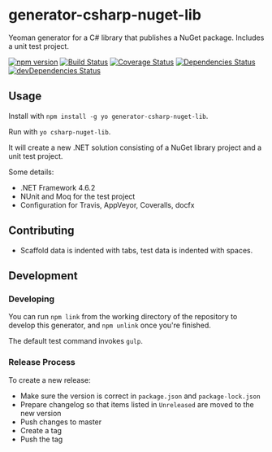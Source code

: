 # generator-csharp-nuget-lib
Yeoman generator for a C# library that publishes a NuGet package. Includes a unit test project.

[![npm version](https://img.shields.io/npm/v/generator-csharp-nuget-lib.svg)](https://npmjs.org/package/generator-csharp-nuget-lib)
[![Build Status](https://travis-ci.org/ngeor/generator-csharp-nuget-lib.svg?branch=master)](https://travis-ci.org/ngeor/generator-csharp-nuget-lib)
[![Coverage Status](https://coveralls.io/repos/github/ngeor/generator-csharp-nuget-lib/badge.svg?branch=master)](https://coveralls.io/github/ngeor/generator-csharp-nuget-lib?branch=master)
[![Dependencies Status](https://david-dm.org/ngeor/generator-csharp-nuget-lib.svg)](https://david-dm.org/ngeor/generator-csharp-nuget-lib)
[![devDependencies Status](https://david-dm.org/ngeor/generator-csharp-nuget-lib/dev-status.svg)](https://david-dm.org/ngeor/generator-csharp-nuget-lib?type=dev)

## Usage

Install with `npm install -g yo generator-csharp-nuget-lib`.

Run with `yo csharp-nuget-lib`.

It will create a new .NET solution consisting of a NuGet library project and a unit test project.

Some details:

- .NET Framework 4.6.2
- NUnit and Moq for the test project
- Configuration for Travis, AppVeyor, Coveralls, docfx

## Contributing

- Scaffold data is indented with tabs, test data is indented with spaces.

## Development

### Developing

You can run `npm link` from the working directory of the repository to develop this generator,
and `npm unlink` once you're finished.

The default test command invokes `gulp`.

### Release Process

To create a new release:

- Make sure the version is correct in `package.json` and `package-lock.json`
- Prepare changelog so that items listed in `Unreleased` are moved to the new version
- Push changes to master
- Create a tag
- Push the tag
